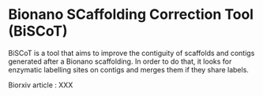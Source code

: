 # Bionano SCaffolding Correction Tool (BiSCoT)
BiSCoT is a tool that aims to improve the contiguity of scaffolds and contigs generated after a Bionano scaffolding. In order to do that, it looks for enzymatic labelling sites on contigs and merges them if they share labels.

Biorxiv article : XXX
